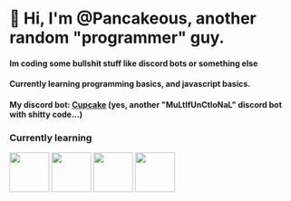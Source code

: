 # 👋 Hi, I'm @Pancakeous, another random "programmer" guy.

#### Im coding some bullshit stuff like discord bots or something else
#### Currently learning programming basics, and javascript basics.
#### My discord bot: [Cupcake](https://discord.gg/FwxBp6Mh3Z) (yes, another "MuLtIfUnCtIoNaL" discord bot with shitty code...)

### Currently learning
<img src="https://www.w3.org/html/logo/downloads/HTML5_Badge_512.png?size=32" height="70px" align="center">
<img src="https://www.w3.org/html/logo/downloads/HTML5_Badge_512.png?size=32" height="70px" align="center">
<img src="https://marketing.dcassetcdn.com/blog/2016/January/2016-web-design-trends/CSS3Logo_300.png?size=32" height="70px" align="center">
<img src="https://seeklogo.com/images/N/nodejs-logo-FBE122E377-seeklogo.com.png?size=32" height="70px" align="center">
